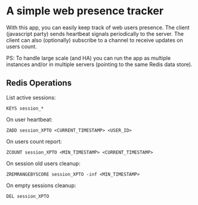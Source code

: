 # A simple web presence tracker

With this app, you can easily keep track of web users presence. The client (javascript party) sends heartbeat signals periodically to the server. The client can also (optionally) subscribe to a channel to receive updates on users count.

PS: To handle large scale (and HA) you can run the app as multiple instances and/or in multiple servers (pointing to the same Redis data store).


## Redis Operations

List active sessions:
```
KEYS session_*
```


On user heartbeat:
```
ZADD session_XPTO <CURRENT_TIMESTAMP> <USER_ID>
```


On users count report:

```
ZCOUNT session_XPTO <MIN_TIMESTAMP> <CURRENT_TIMESTAMP>
```


On session old users cleanup:

```
ZREMRANGEBYSCORE session_XPTO -inf <MIN_TIMESTAMP>
```


On empty sessions cleanup:

```
DEL session_XPTO
```